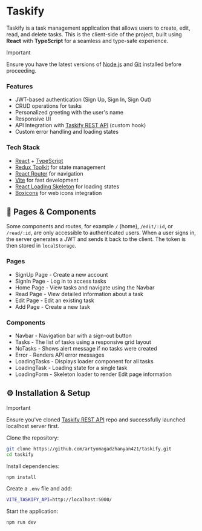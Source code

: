# Taskify  

Taskify is a task management application that allows users to create, edit, read, and delete tasks. This is the client-side of the project, built using **React** with **TypeScript** for a seamless and type-safe experience.  

> [!IMPORTANT]  
> Ensure you have the latest versions of [Node.js](https://nodejs.org/) and [Git](https://git-scm.com/) installed before proceeding.

### Features  
- JWT-based authentication (Sign Up, Sign In, Sign Out)  
- CRUD operations for tasks  
- Personalized greeting with the user's name  
- Responsive UI 
- API Integration with [Taskify REST API](https://github.com/artyomagadzhanyan421/rest-api-taskify) (custom hook) 
- Custom error handling and loading states  

### Tech Stack  
- [React](https://github.com/facebook/react.git) + [TypeScript](https://github.com/microsoft/TypeScript.git)
- [Redux Toolkit](https://github.com/reduxjs/redux.git) for state management  
- [React Router](https://github.com/remix-run/react-router.git) for navigation  
- [Vite](https://github.com/vitejs/vite.git) for fast development  
- [React Loading Skeleton](https://github.com/dvtng/react-loading-skeleton.git) for loading states
- [Boxicons](https://github.com/atisawd/boxicons.git) for web icons integration

## 📂 Pages & Components

Some components and routes, for example ```/``` (home), ```/edit/:id```, or ```/read/:id```, are only accessible to authenticated users. When a user signs in, the server generates a JWT and sends it back to the client. The token is then stored in ```localStorage```.

### Pages  
- SignUp Page - Create a new account  
- SignIn Page - Log in to access tasks  
- Home Page - View tasks and navigate using the Navbar  
- Read Page - View detailed information about a task  
- Edit Page - Edit an existing task  
- Add Page - Create a new task  

### Components
- Navbar - Navigation bar with a sign-out button  
- Tasks - The list of tasks using a responsive grid layout  
- NoTasks - Shows alert message if no tasks were created
- Error - Renders API error messages  
- LoadingTasks - Displays loader component for all tasks  
- LoadingTask - Loading state for a single task
- LoadingForm - Skeleton loader to render Edit page information 

## ⚙️ Installation & Setup

> [!IMPORTANT]  
> Ensure you've cloned [Taskify REST API](https://github.com/artyomagadzhanyan421/rest-api-taskify) repo and successfully launched localhost server first.

Clone the repository:

```sh
git clone https://github.com/artyomagadzhanyan421/taskify.git
cd taskify
```

Install dependencies:

```sh
npm install
```

Create a ```.env``` file and add:

```bash
VITE_TASKIFY_API=http://localhost:5000/
```

Start the application:

```sh
npm run dev
```